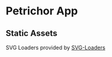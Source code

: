 # Petrichor App

## Static Assets

SVG Loaders provided by [SVG-Loaders](https://github.com/SamHerbert/SVG-Loaders)
